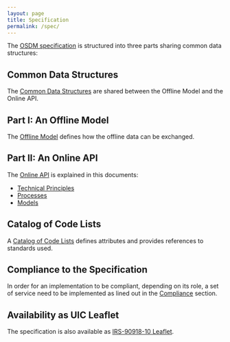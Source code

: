 ```yaml
---
layout: page
title: Specification
permalink: /spec/
---
```


The [OSDM specification](./) is structured into three parts sharing common
data structures:

## Common Data Structures

The  [Common Data Structures](../common-data-structures/) are shared between the
Offline Model and the Online API.

## Part I: An Offline Model

The [Offline Model](../offline-model/) defines how the offline data can be exchanged.

## Part II: An Online API

The [Online API](https://app.swaggerhub.com/apis-docs/schlpbch/uic-90918_10_osdm/1.0.0)
is explained in this documents:

- [Technical Principles](../technical-principles/)
- [Processes](../processes/)
- [Models](../models/)

## Catalog of Code Lists

A [Catalog of Code Lists](../catalog-of-code-lists/) defines attributes
and provides references to standards used.

## Compliance to the Specification

In order for an implementation to be compliant, depending on its role, a set of service need to be
implemented as lined out in the [Compliance](../compliance/) section.

## Availability as UIC Leaflet

The specification is also available as [IRS-90918-10 Leaflet](../docs/IRS-90918-10-V2020.pdf).
